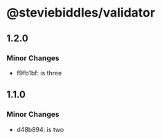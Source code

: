 # @steviebiddles/validator

## 1.2.0

### Minor Changes

- f9fb1bf: is three

## 1.1.0

### Minor Changes

- d48b894: is two
